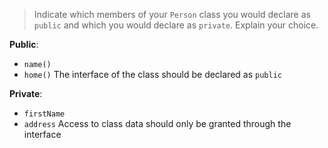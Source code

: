 > Indicate which members of your `Person` class you would declare as `public` and which you would declare as `private`. Explain your choice.

**Public**:
- `name()`
- `home()`
The interface of the class should be declared as `public`

**Private**:
- `firstName`
- `address`
Access to class data should only be granted through the interface